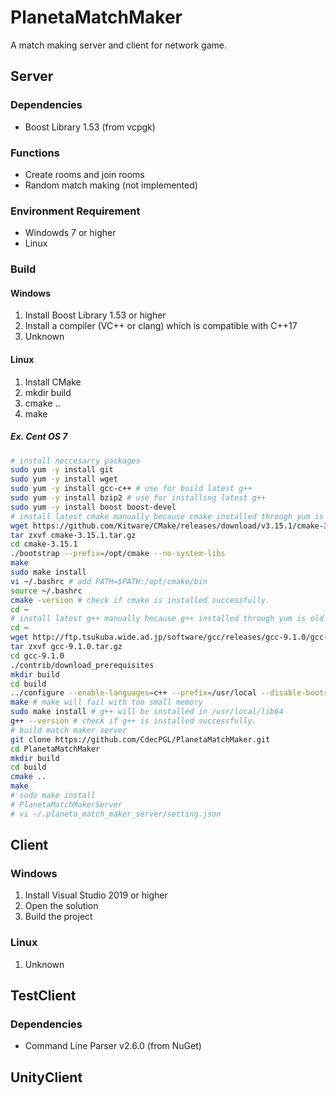 # PlanetaMatchMaker

A match making server and client for network game.

## Server

### Dependencies

- Boost Library 1.53 (from vcpgk)

### Functions

- Create rooms and join rooms
- Random match making (not implemented)

### Environment Requirement

- Windowds 7 or higher
- Linux

### Build

#### Windows

1. Install Boost Library 1.53 or higher
1. Install a compiler (VC++ or clang) which is compatible with C++17
1. Unknown

#### Linux

1. Install CMake
1. mkdir build
1. cmake ..
1. make

##### Ex. Cent OS 7

```bash
# install neccesarry packages
sudo yum -y install git
sudo yum -y install wget
sudo yum -y install gcc-c++ # use for build latest g++
sudo yum -y install bzip2 # use for installing latest g++
sudo yum -y install boost boost-devel
# install latest cmake manually because cmake installed through yum is old.
wget https://github.com/Kitware/CMake/releases/download/v3.15.1/cmake-3.15.1.tar.gz
tar zxvf cmake-3.15.1.tar.gz
cd cmake-3.15.1
./bootstrap --prefix=/opt/cmake --no-system-libs
make
sudo make install
vi ~/.bashrc # add PATH=$PATH:/opt/cmake/bin
source ~/.bashrc
cmake -version # check if cmake is installed successfully.
cd ~
# install latest g++ manually because g++ installed through yum is old.
cd ~
wget http://ftp.tsukuba.wide.ad.jp/software/gcc/releases/gcc-9.1.0/gcc-9.1.0.tar.gz
tar zxvf gcc-9.1.0.tar.gz
cd gcc-9.1.0
./contrib/download_prerequisites
mkdir build
cd build
../configure --enable-languages=c++ --prefix=/usr/local --disable-bootstrap --disable-multilib
make # make will fail with too small memory
sudo make install # g++ will be installed in /usr/local/lib64
g++ --version # check if g++ is installed successfully.
# build match maker server
git clone https://github.com/CdecPGL/PlanetaMatchMaker.git
cd PlanetaMatchMaker
mkdir build
cd build
cmake ..
make
# sudo make install
# PlanetaMatchMakerServer
# vi ~/.planeta_match_maker_server/setting.json
```

## Client

### Windows

1. Install Visual Studio 2019 or higher
1. Open the solution
1. Build the project

### Linux

1. Unknown

## TestClient

### Dependencies

- Command Line Parser v2.6.0 (from NuGet)

## UnityClient
